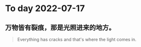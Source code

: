 
# To day 2022-07-17


## 万物皆有裂痕，那是光照进来的地方。
> Everything has cracks and that's where the light comes in. 

    